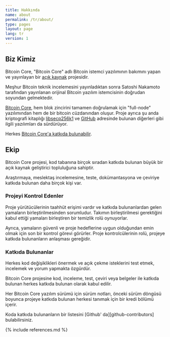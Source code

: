 ```yaml
---
title: Hakkında
name: about
permalink: /tr/about/
type: pages
layout: page
lang: tr
version: 1
---
```


## Biz Kimiz

Bitcoin Core, "Bitcoin Core" adlı Bitcoin istemci yazılımının bakımını yapan ve yayınlayan bir [açık kaynak](https://opensource.org/) projesidir.

Meşhur Bitcoin teknik incelemesini yayınladıktan sonra Satoshi Nakamoto tarafından yayınlanan orijinal Bitcoin yazılım istemcisinin doğrudan soyundan gelmektedir.

[Bitcoin Core](https://github.com/bitcoin/bitcoin), hem blok zincirini tamamen doğrulamak için "full-node" yazılımından hem de bir bitcoin cüzdanından oluşur. Proje ayrıca şu anda kriptografi kitaplığı [libsecp256k1](https://github.com/bitcoin-core/secp256k1) ve [GitHub](https://github.com/bitcoin-core) adresinde bulunan diğerleri gibi ilgili yazılımları da sürdürüyor.

Herkes [Bitcoin Core'a katkıda bulunabilir](/tr/contribute/).

## Ekip

Bitcoin Core projesi, kod tabanına birçok sıradan katkıda bulunan büyük bir açık kaynak geliştirici topluluğuna sahiptir.

Araştırmaya, meslektaş incelemesine, teste, dokümantasyona ve çeviriye katkıda bulunan daha birçok kişi var.

### Projeyi Kontrol Edenler

Proje yürütücülerinin taahhüt erişimi vardır ve katkıda bulunanlardan gelen yamaların birleştirilmesinden sorumludur. Takımın birleştirilmesi gerektiğini kabul ettiği yamaları birleştiren bir temizlik rolü oynuyorlar. 

Ayrıca, yamaların güvenli ve proje hedeflerine uygun olduğundan emin olmak için son bir kontrol görevi görürler. Proje kontrolcülerinin rolü, projeye katkıda bulunanların anlaşması gereğidir.

### Katkıda Bulunanlar

Herkes kod değişiklikleri önermek ve açık çekme isteklerini test etmek, incelemek ve yorum yapmakta özgürdür.

Bitcoin Core projesine kod, inceleme, test, çeviri veya belgeler ile katkıda bulunan herkes katkıda bulunan olarak kabul edilir.

Her Bitcoin Core yazılım sürümü için sürüm notları, önceki sürüm döngüsü boyunca projeye katkıda bulunan herkesi tanımak için bir kredi bölümü içerir.

Koda katkıda bulunanların bir listesini [Github' da][github-contributors] bulabilirsiniz.

{% include references.md %}